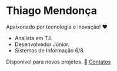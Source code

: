 # Thiago Mendonça
Apaixonado por tecnologia e inovação! ❤

- Analista em T.I.
- Desenvolvedor Júnior.
- Sistemas de Informação 6/8.

Disponível para novos projetos. 🖖
[Contatos](thiagodebugs.github.io/link-bio)

